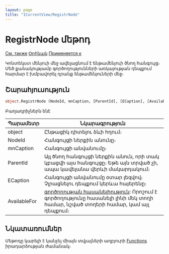 ```yaml
---
layout: page
title: "ICurrentView/RegistrNode"
---
```



# RegistrNode մեթոդ

[См. также](../ICurrentView.md) [Օրինակ](../../Examples/E_ICurrentView_RegistrNode.html) [Применяется к](../ICurrentView.md)

Կոնտեկստ մենյուի մեջ ավելացնում է ենթամենյուի ծնող հանգույց։ Մեծ քանակությամբ գործողությունների առկայության դեպքում հարմար է խմբավորել դրանք ենթամենյուների մեջ։  

## Շարահյուսություն

``` vb
object.RegistrNode (NodeId, mnCaption, [ParentId], [ECaption], [AvailableFor])
```

Բաղադրիչներն ենէ


| Պարամետր | Նկարագրություն |
|--|--|
| object | Ընթացիկ դիտելու ձևի հղում։  |
| NodeId | Հանգույցի ներքին անունը։ |
| mnCaption | Հանգույցի անվանումը։ |
| ParentId | Այլ ծնող հանգույցի ներքին անուն, որի տակ կբացվի այս հանգույցը։ Եթե այն տրված չի, ապա կավելանա վերևի մակարդակում։ |
| ЕCaption | Հանգույցի անվանումը օտար լեզվով։ Չլրացնելու դեպքում կերևա հայերենը։ |
| AvailableFor | [գործողության հասանելիություն](../../Constants/const_RegistrFunctionAvailability.html): Որոշում է գործողությունը հասանելի լինի մեկ տողի համար, նշված տողերի համար, կամ այլ դեպքում։ |


## Նկատառումներ
Մեթոդը կարելի է կանչել միայն տվյալների աղբյուրի  [Functions](../../ScriptProcs/FunctionsData.html) իրադարձության ժամանակ։

